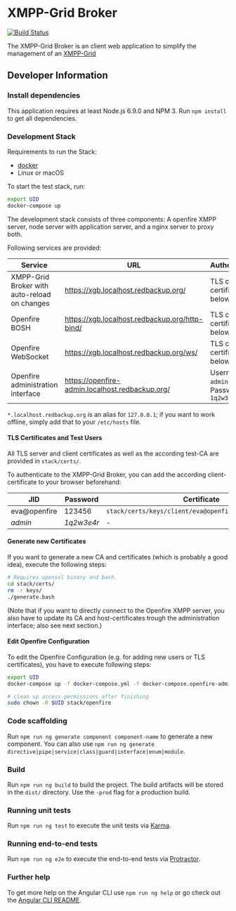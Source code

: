 # XMPP-Grid Broker

[![Build Status](https://travis-ci.org/xmpp-grid-broker/xmpp-grid-broker.svg?branch=master)](https://travis-ci.org/xmpp-grid-broker/xmpp-grid-broker)


The XMPP-Grid Broker is an client web application to simplify the management of an [XMPP-Grid](https://tools.ietf.org/id/draft-ietf-mile-xmpp-grid-05.html) 

## Developer Information

### Install dependencies

This application requires at least Node.js 6.9.0 and NPM 3. Run `npm install` to get all dependencies.

### Development Stack

Requirements to run the Stack:
- [docker](https://docker.com/)
- Linux or macOS

To start the test stack, run:
```bash
export UID
docker-compose up
```

The development stack consists of three components: A openfire XMPP server, node server with application server, and a nginx server to proxy both.

Following services are provided:

| Service | URL | Authentication |
| --- | --- | --- |
| XMPP-Grid Broker with auto-reload on changes | https://xgb.localhost.redbackup.org/ | TLS client certificate (see below) |
| Openfire BOSH | https://xgb.localhost.redbackup.org/http-bind/ | TLS client certificate (see below) |
| Openfire WebSocket | https://xgb.localhost.redbackup.org/ws/ | TLS client certificate (see below) |
| Openfire administration interface | https://openfire-admin.localhost.redbackup.org/ | Username: `admin`, Password: `1q2w3e4r` |

`*.localhost.redbackup.org` is an alias for `127.0.0.1`; if you want to work offline, simply add that to your `/etc/hosts` file.

#### TLS Certificates and Test Users

All TLS server and client certificates as well as the according test-CA are provided in `stack/certs/`. 

To authenticate to the XMPP-Grid Broker, you can add the according client-certificate to your browser beforehand:

| JID | Password | Certificate |
| --- | --- | --- |
| eva@openfire | 123456 | `stack/certs/keys/client/eva@openfire/eva@openfire.p12` |
| _admin_ | _1q2w3e4r_ | - |


#### Generate new Certificates

If you want to generate a new CA and certificates (which is probably a good idea), execute the following steps:
```bash
# Requires openssl binary and bash.
cd stack/certs/
rm -r keys/
./generate.bash
```

(Note that if you want to directly connect to the Openfire XMPP server, you also have to update its CA and host-certificates trough the administration interface; also see next section.)

#### Edit Openfire Configuration

To edit the Openfire Configuration (e.g. for adding new users or TLS certificates), you have to execute following steps:

```bash
export UID
docker-compose up -f docker-compose.yml -f docker-compose.openfire-admin.yml

# clean up access permissions after finishing
sudo chown -R $UID stack/openfire
```

### Code scaffolding

Run `npm run ng generate component component-name` to generate a new component. You can also use `npm run ng generate directive|pipe|service|class|guard|interface|enum|module`.

### Build

Run `npm run ng build` to build the project. The build artifacts will be stored in the `dist/` directory. Use the `-prod` flag for a production build.

### Running unit tests

Run `npm run ng test` to execute the unit tests via [Karma](https://karma-runner.github.io).

### Running end-to-end tests

Run `npm run ng e2e` to execute the end-to-end tests via [Protractor](http://www.protractortest.org/).

### Further help

To get more help on the Angular CLI use `npm run ng help` or go check out the [Angular CLI README](https://github.com/angular/angular-cli/blob/master/README.md).
